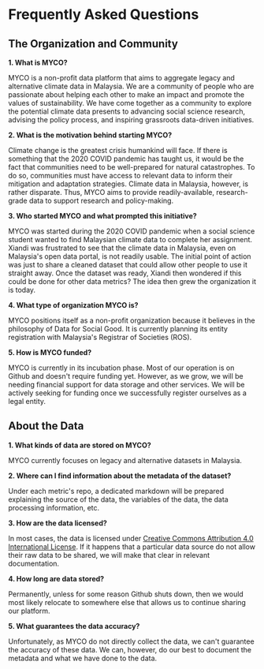 # Frequently Asked Questions

## The Organization and Community

**1. What is MYCO?**

MYCO is a non-profit data platform that aims to aggregate legacy and alternative climate data in Malaysia. We are a community of people who are passionate about helping each 
other to make an impact and promote the values of sustainability. We have come together as a community to explore the potential climate data presents to advancing social science
research, advising the policy process, and inspiring grassroots data-driven initiatives.

**2. What is the motivation behind starting MYCO?**

Climate change is the greatest crisis humankind will face. If there is something that the 2020 COVID pandemic has taught us, it would be the fact that communities need to be 
well-prepared for natural catastrophes. To do so, communities must have access to relevant data to inform their mitigation and adaptation strategies. Climate data in Malaysia, 
however, is rather disparate. Thus, MYCO aims to provide readily-available, research-grade data to support research and policy-making. 

**3. Who started MYCO and what prompted this initiative?**

MYCO was started during the 2020 COVID pandemic when a social science student wanted to find Malaysian climate data to complete her assignment. Xiandi was frustrated to see that 
the climate data in Malaysia, even on Malaysia's open data portal, is not readily usable. The initial point of action was just to share a cleaned dataset that could allow other 
people to use it straight away. Once the dataset was ready, Xiandi then wondered if this could be done for other data metrics? The idea then grew  the organization it is today.

**4. What type of organization MYCO is?**

MYCO positions itself as a non-profit organization because it believes in the philosophy of Data for Social Good. It is currently planning its entity registration with 
Malaysia's Registrar of Societies (ROS).

**5. How is MYCO funded?**

MYCO is currently in its incubation phase. Most of our operation is on Github and doesn't require funding yet. However, as we grow, we will be needing financial support for
data storage and other services. We will be actively seeking for funding once we successfully register ourselves as a legal entity.

## About the Data

**1. What kinds of data are stored on MYCO?**

MYCO currently focuses on legacy and alternative datasets in Malaysia. 

**2. Where can I find information about the metadata of the dataset?**

Under each metric's repo, a dedicated markdown will be prepared explaining the source of the data, the variables of the data, the data processing information, etc.

**3. How are the data licensed?**

In most cases, the data is licensed under [Creative Commons Attribution 4.0 International License](http://creativecommons.org/licenses/by/4.0/). If it happens that a particular
data source do not allow their raw data to be shared, we will make that clear in relevant documentation.

**4. How long are data stored?**

Permanently, unless for some reason Github shuts down, then we would most likely relocate to somewhere else that allows us to continue sharing our platform.

**5. What guarantees the data accuracy?**

Unfortunately, as MYCO do not directly collect the data, we can't guarantee the accuracy of these data. We can, however, do our best to document the metadata and what we have 
done to the data. 




